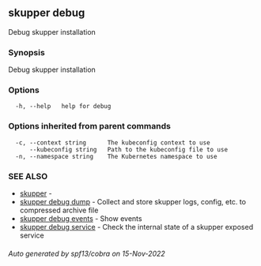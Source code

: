 ## skupper debug

Debug skupper installation

### Synopsis

Debug skupper installation

### Options

```
  -h, --help   help for debug
```

### Options inherited from parent commands

```
  -c, --context string      The kubeconfig context to use
      --kubeconfig string   Path to the kubeconfig file to use
  -n, --namespace string    The Kubernetes namespace to use
```

### SEE ALSO

* [skupper](skupper.md)	 - 
* [skupper debug dump](skupper_debug_dump.md)	 - Collect and store skupper logs, config, etc. to compressed archive file
* [skupper debug events](skupper_debug_events.md)	 - Show events
* [skupper debug service](skupper_debug_service.md)	 - Check the internal state of a skupper exposed service

###### Auto generated by spf13/cobra on 15-Nov-2022
